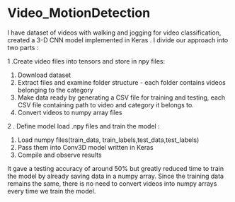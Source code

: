 # Video_MotionDetection

I have  dataset of videos with walking and jogging  for video classification, created a 3-D CNN model  implemented in Keras .
I divide our approach into two parts :

 1 .Create video files into tensors and store in npy files:

1) Download dataset
2) Extract files and examine folder structure - each folder contains videos belonging to the category
3) Make data ready by generating a CSV file for training and testing, each CSV file containing path to video and category it belongs to.
4) Convert videos to numpy array files

2 . Define model load .npy files and train the model :

1) Load numpy files(train_data, train_labels,test_data,test_labels)
2) Pass them into Conv3D model written in Keras
3) Compile and observe results


It gave a testing accuracy of around 50% but greatly reduced time to train the model by already saving data in a numpy array.
Since the training data remains the same, there is no need to convert videos into numpy arrays every time we train the model.
